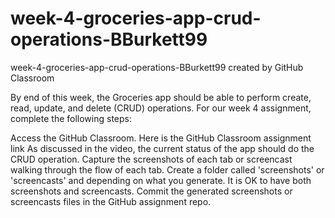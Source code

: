 # week-4-groceries-app-crud-operations-BBurkett99
week-4-groceries-app-crud-operations-BBurkett99 created by GitHub Classroom

By end of this week, the Groceries app should be able to perform create, read, update, and delete (CRUD) operations. For our week 4 assignment, complete the following steps:

Access the GitHub Classroom. Here is the GitHub Classroom assignment link
As discussed in the video, the current status of the app should do the CRUD operation.
Capture the screenshots of each tab or screencast walking through the flow of each tab.
Create a folder called 'screenshots' or 'screencasts' and depending on what you generate. It is OK to have both screenshots and screencasts.
Commit the generated screenshots or screencasts files in the GitHub assignment repo.
